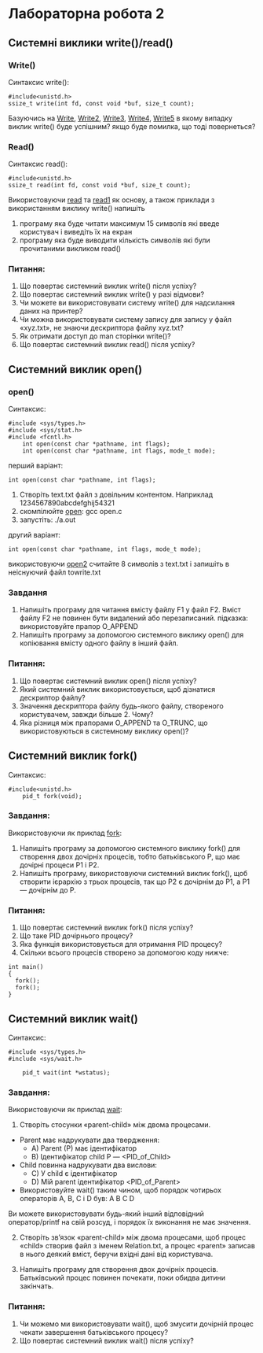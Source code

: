 # Лабораторна робота 2
## Cистемні виклики **write()/read()**

### Write()
Синтаксис write():
```
#include<unistd.h>
ssize_t write(int fd, const void *buf, size_t count);
```
Базуючись на [Write](write.c), [Write2](write2.c), [Write3](write3.c), [Write4](write4.c), [Write5](write5.c) в якому випадку виклик write() буде успішним? якщо буде помилка, що тоді повернеться?

### Read()

Синтаксис read():
```
#include<unistd.h>
ssize_t read(int fd, const void *buf, size_t count);
```

Використовуючи [read](read.c) та [read1](read1.c) як основу, а також приклади з використанням виклику write() напишіть
1. програму яка буде читати максимум 15 символів які введе користувач і виведіть їх на екран
2. програму яка буде виводити кількість символів які були прочитаними викликом read()

### Питання:
1. Що повертає системний виклик write() після успіху?
2. Що повертає системний виклик write() у разі відмови?
3. Чи можете ви використовувати систему write() для надсилання даних на принтер?
4. Чи можна використовувати систему запису для запису у файл «xyz.txt», не знаючи дескриптора файлу xyz.txt?
5. Як отримати доступ до man сторінки  write()?
6. Що повертає системний виклик read() після успіху?

## Cистемний виклик **open()**

### open()

Синтаксис:
```
#include <sys/types.h>
#include <sys/stat.h>
#include <fcntl.h>
    int open(const char *pathname, int flags);
    int open(const char *pathname, int flags, mode_t mode);
```

перший варіант:
```
int open(const char *pathname, int flags);
```

1. Створіть text.txt файл з довільним контентом. Наприклад 1234567890abcdefghij54321
2. скомпілюйте [open](open.c): gcc open.c
3. запустіть: ./a.out

другий варіант:

```
int open(const char *pathname, int flags, mode_t mode);

```
використовуючи [open2](open2.c) считайте 8 символів з text.txt і запишіть в неіснуючий файл towrite.txt

### Завдання

1. Напишіть програму для читання вмісту файлу F1 у файл F2. Вміст файлу F2 не повинен бути видалений або перезаписаний.
підказка: використовуйте прапор O_APPEND
2. Напишіть програму за допомогою системного виклику open() для копіювання вмісту одного файлу в інший файл.

### Питання:
1. Що повертає системний виклик open() після успіху?
2. Який системний виклик використовується, щоб дізнатися дескриптор файлу?
3. Значення дескриптора файлу будь-якого файлу, створеного користувачем, завжди більше 2. Чому?
4. Яка різниця між прапорами O_APPEND та O_TRUNC, що використовуються в системному виклику open()?

## Cистемний виклик **fork()**

Синтаксис:
```
#include<unistd.h>
    pid_t fork(void);
```

### Завдання:
Використовуючи як приклад [fork](fork.c):
1. Напишіть програму за допомогою системного виклику fork() для створення двох дочірніх процесів, тобто батьківського P, що має дочірні процеси P1 і P2.
2. Напишіть програму, використовуючи системний виклик fork(), щоб створити ієрархію з трьох процесів, так що P2 є дочірнім до P1, а P1 — дочірнім до P.

### Питання:
1. Що повертає системний виклик fork() після успіху?
2. Що таке PID дочірнього процесу?
3. Яка функція використовується для отримання PID процесу?
4. Скільки всього процесів створено за допомогою коду нижче:
```
int main()
{
  fork();
  fork();
}
```

## Cистемний виклик **wait()**

Синтаксис:
```
#include <sys/types.h>
#include <sys/wait.h>

    pid_t wait(int *wstatus);
```
### Завдання:
Використовуючи як приклад [wait](wait.c):
1. Створіть стосунки «parent-child» між двома процесами. 
* Parent має надрукувати два твердження:
    - A) Parent (P) має ідентифікатор <PID>
    - B) Ідентифікатор child P — <PID_of_Child>
* Child повинна надрукувати два вислови:
    - C) У child є ідентифікатор <PID>
    - D) Мій parent ідентифікатор <PID_of_Parent>
* Використовуйте wait() таким чином, щоб порядок чотирьох операторів A, B, C і D був:
A
B
C
D

Ви можете використовувати будь-який інший відповідний оператор/printf на свій розсуд, і порядок їх виконання не має значення.

2. Створіть зв’язок «parent-child» між двома процесами, щоб процес «child» створив файл з іменем Relation.txt, а процес «parent» записав в нього деякий вміст, беручи вхідні дані від користувача.

3. Напишіть програму для створення двох дочірніх процесів. Батьківський процес повинен почекати, поки обидва дитини закінчать.

### Питання:
1. Чи можемо ми використовувати wait(), щоб змусити дочірній процес чекати завершення батьківського процесу?
2. Що повертає системний виклик wait() після успіху?
